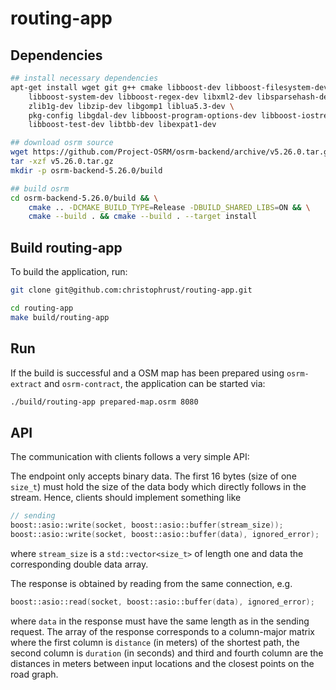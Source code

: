 # routing-app

## Dependencies

``` sh
## install necessary dependencies
apt-get install wget git g++ cmake libboost-dev libboost-filesystem-dev libboost-thread-dev \
    libboost-system-dev libboost-regex-dev libxml2-dev libsparsehash-dev libbz2-dev \
    zlib1g-dev libzip-dev libgomp1 liblua5.3-dev \
    pkg-config libgdal-dev libboost-program-options-dev libboost-iostreams-dev \
    libboost-test-dev libtbb-dev libexpat1-dev

## download osrm source
wget https://github.com/Project-OSRM/osrm-backend/archive/v5.26.0.tar.gz
tar -xzf v5.26.0.tar.gz
mkdir -p osrm-backend-5.26.0/build

## build osrm
cd osrm-backend-5.26.0/build && \
    cmake .. -DCMAKE_BUILD_TYPE=Release -DBUILD_SHARED_LIBS=ON && \
    cmake --build . && cmake --build . --target install
```


## Build routing-app

To build the application, run:
``` sh
git clone git@github.com:christophrust/routing-app.git

cd routing-app
make build/routing-app
```

## Run

If the build is successful and a OSM map has been prepared using `osrm-extract` and `osrm-contract`,
the application can be started via:

``` sh
./build/routing-app prepared-map.osrm 8080
```



## API


The communication with clients follows a very simple API:

The endpoint only accepts binary data. The first 16 bytes (size of one `size_t`) must hold
the size of the data body which directly follows in the stream. Hence, clients should implement something like

``` c++
// sending
boost::asio::write(socket, boost::asio::buffer(stream_size));
boost::asio::write(socket, boost::asio::buffer(data), ignored_error);
```

where `stream_size` is a `std::vector<size_t>` of length one and data the corresponding double data array.

The response is obtained by reading from the same connection, e.g.

``` c++
boost::asio::read(socket, boost::asio::buffer(data), ignored_error);
```
where `data` in the response must have the same length as in the sending request. The array of the  response corresponds to a column-major matrix where the first column is `distance` (in meters) of the shortest path, the second column is `duration` (in seconds) and third and fourth column are the distances in meters between input locations and the closest points on the road graph.

